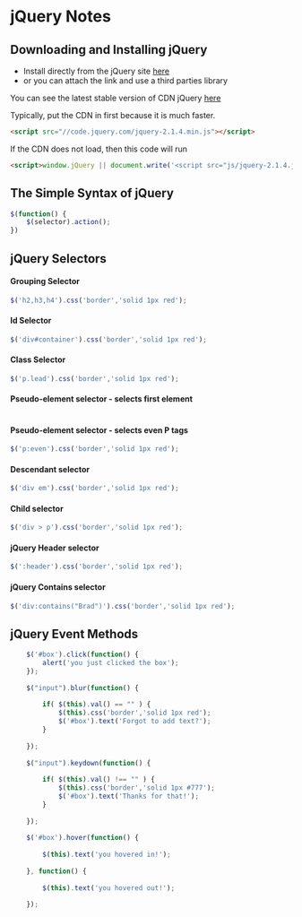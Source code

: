 # jQuery Notes

## Downloading and Installing jQuery

- Install directly from the jQuery site [here](https://jquery.com/)
- or you can attach the link and use a third parties library

You can see the latest stable version of CDN jQuery [here](http://code.jquery.com/)

Typically, put the CDN in first because it is much faster.
```html
<script src="//code.jquery.com/jquery-2.1.4.min.js"></script>
```

If the CDN does not load, then this code will run
```html
<script>window.jQuery || document.write('<script src="js/jquery-2.1.4.js"><\/script>');</script>
```

## The Simple Syntax of jQuery
```js
$(function() {
    $(selector).action();
})
```

## jQuery Selectors

#### Grouping Selector
```js
$('h2,h3,h4').css('border','solid 1px red');
```
#### Id Selector
```js
$('div#container').css('border','solid 1px red');
```
#### Class Selector
```js
$('p.lead').css('border','solid 1px red');
```
#### Pseudo-element selector - selects first element
```js

```
#### Pseudo-element selector - selects even P tags
```js
$('p:even').css('border','solid 1px red');
```
#### Descendant selector
```js
$('div em').css('border','solid 1px red');
```
#### Child selector
```js
$('div > p').css('border','solid 1px red');
```
#### jQuery Header selector
```js
$(':header').css('border','solid 1px red');
```
#### jQuery Contains selector
```js
$('div:contains("Brad")').css('border','solid 1px red');
```

## jQuery Event Methods

```js 
    $('#box').click(function() {
        alert('you just clicked the box');
    });
    
    $("input").blur(function() {
        
        if( $(this).val() == "" ) {
            $(this).css('border','solid 1px red');
            $('#box').text('Forgot to add text?');
        }
        
    });
    
    $("input").keydown(function() {
        
        if( $(this).val() !== "" ) {
            $(this).css('border','solid 1px #777');
            $('#box').text('Thanks for that!');
        }
        
    });
    
    $('#box').hover(function() {
        
        $(this).text('you hovered in!');
        
    }, function() {
        
        $(this).text('you hovered out!');
        
    });
```